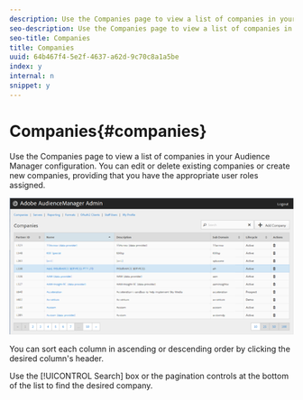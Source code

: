 ```yaml
---
description: Use the Companies page to view a list of companies in your Audience Manager configuration. You can edit or delete existing companies or create new companies, providing that you have the appropriate user roles assigned.
seo-description: Use the Companies page to view a list of companies in your Audience Manager configuration. You can edit or delete existing companies or create new companies, providing that you have the appropriate user roles assigned.
seo-title: Companies
title: Companies
uuid: 64b467f4-5e2f-4637-a62d-9c70c8a1a5be
index: y
internal: n
snippet: y
---
```


# Companies{#companies}

Use the Companies page to view a list of companies in your Audience Manager configuration. You can edit or delete existing companies or create new companies, providing that you have the appropriate user roles assigned.

 ![](assets/companies.png)

You can sort each column in ascending or descending order by clicking the desired column's header.

Use the [!UICONTROL Search] box or the pagination controls at the bottom of the list to find the desired company. 
